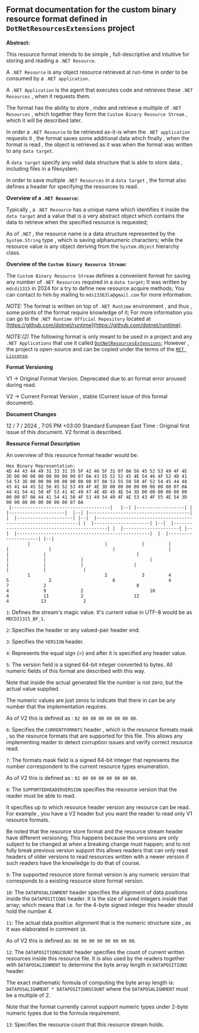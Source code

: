 ## Format documentation for the custom binary resource format defined in `DotNetResourcesExtensions` project

__Abstract:__

This resource format intends to be simple , full-descriptive and intuitive for storing and reading a `.NET Resource`.

A `.NET Resource` is any object resource retrieved at run-time in order to be consumed by a `.NET application`.

A `.NET Application` is the agent that executes code and retrieves these `.NET Resources` , when it requests them.

The format has the ability to store , index and retrieve a multiple of `.NET Resources` , which together 
they form the `Custom Binary Resource Stream` , which it will be described later.

In order a `.NET Resource` to be retrieved as-it-is when the `.NET application` requests it , 
the format saves some additional data which finally , when the format is read , the object is 
retrieved as it was when the format was written to any `data target`.

A `data target` specify any valid data structure that is able to store data , including files in a filesystem.

In order to save multiple `.NET Resources` in a `data target` , the format also defines a header for specifying the resources to read.

__Overview of a `.NET Resource`:__

Typically , a `.NET Resource` has a unique name which identifies it inside the `data target` and
a value that is a very abstract object which contains the data to retrieve when the specified 
resource is requested;

As of `.NET` , the resource name is a data structure represented by the `System.String` type , 
which is saving alphanumeric characters; while the resource value is any object deriving from the
`System.Object` hierarchy class.

__Overview of the `Custom Binary Resource Stream`:__

The `Custom Binary Resource Stream` defines a convenient format for saving any number of `.NET Resources` required in
a `data target`; It was written by `mdcdi1315` in 2024 for a try to define new resource acquire methods;
You can contact to him by mailing to `mds13363la@gmail.com` for more information.

_NOTE:_ The format is written on top of `.NET Runtime` environment , and thus , some points of the
format require knowledge of it; For more information you can go to the `.NET Runtime Official Repository` located at [https://github.com/dotnet/runtime](https://github.com/dotnet/runtime).

_NOTE:(2)_ The following format is only meant to be used in a project and any `.NET Applications` that use it called [`DotNetResourcesExtensions`](https://github.com/mdcdi1315/dotnetresourcesextensions);
However , the project is open-source and can be copied under the terms of the [`MIT Liscense`](https://github.com/mdcdi1315/dotnetresourcesextensions/blob/master/LICENSE.txt).

__Format Versioning__

 V1 -> Original Format Version.  Deprecated due to an format error aroused during read.

 V2 -> Current Format Version , stable (Current issue of this formal document).

__Document Changes__

12 / 7 / 2024 , 7:05 PM +03:00 Standard European East Time : Original first issue of this document. V2 format is described.


__Resource Format Description__

An overview of this resource format header would be:
~~~
Hex Binary Representation:
4D 44 43 44 49 31 33 31 35 5F 42 46 5F 31 07 0A 56 45 52 53 49 4F 4E 3D 00 00 00 00 00 00 00 00 07 0A 43 55 52 52 45 4E 54 46 4F 52 4D 41 54 53 3D 00 00 00 00 00 00 00 00 07 0A 53 55 50 50 4F 52 54 45 44 48 45 41 44 45 52 56 45 52 53 49 4F 4E 3D 00 00 00 00 00 00 00 00 07 0A 44 41 54 41 50 4F 53 41 4C 49 47 4E 4D 45 4E 54 3D 00 00 00 00 00 00 00 00 07 0A 44 41 54 41 50 4F 53 49 54 49 4F 4E 53 43 4F 55 4E 54 3D 00 00 00 00 00 00 00 00 07 0A 
 |-------------------------------------|   |--| |------------------| |  |---------------------|  |--| |--------------------------------------|  |  |---------------------| |--|  |---------------------------------------------------------------| |  |---------------------| |--|  |---------------------------------------------| |  |---------------------| |--|  |--------------------------------------------------|  |  |---------------------| |--|
		|                            |             |         |             |               |                       |                    |              |             |                                  |                                  |             |             |                         |                          |             |             |                   |                                      |             |              |
		1                            2             3         4             5               2                       6                    4              7             2                                  8                                  4             9             2                         10                         4             11            2                   12                                     4            13              2
~~~

`1`: Defines the stream's magic value. It's current value in UTF-8 would be as `MDCDI1315_BF_1`.

`2`: Specifies the header or any valued-pair header end.

`3`: Specifies the `VERSION` header.

`4`: Represents the equal sign (=) and after it is specified any header value.

`5`: The version field is a signed 64-bit integer converted to bytes. 
All numeric fields of this format are described with this way.

Note that inside the actual generated file the number is not zero; but the actual value supplied.

The numeric values are just zeros to indicate that there in can be any number that the implementation requires.

As of V2 this is defined as : `02 00 00 00 00 00 00 00`.

`6`: Specifies the `CURRENTFORMATS` header , which is the resource formats mask , so the resource formats that are supported
for this file. This allows any implementing reader to detect corruption issues and verify correct resource read.

`7`: The formats mask field is a signed 64-bit integer that represents the number correspondent to
the current resource types enumeration.

As of V2 this is defined as : `02 00 00 00 00 00 00 00`. 

`8`: The `SUPPORTEDHEADERVERSION` specifies the resource version that the reader must be able to read.

It specifies up to which resource header version any resource can be read. For example , you have a V2 header but you want the reader to
read only V1 resource formats.

Be noted that the resource store format and the resource stream header have different versioning; This happens
because the versions are only subject to be changed at when a breaking change must happen; and to not fully break 
previous version support this allows readers that can only read headers of older versions to read resources written with 
a newer version if such readers have the knowledge to do that of course.

`9`: The supported resource store format version is any numeric version that corresponds
to a existing resource store format version.

`10`: The `DATAPOSALIGNMENT` header specifies the alignment of data positions inside the `DATAPOSITIONS` header.
It is the size of saved integers inside that array; which means that i.e. for the 4-byte signed integer this header should hold the number 4.

`11`: The actual data position alignment that is the numeric structure size , as it was elaborated in comment `10`.

As of V2 this is defined as: `08 00 00 00 00 00 00 00`.

`12`: The `DATAPOSITIONSCOUNT` header specifies the count of current written resources inside this resource file.
It is also used by the readers together with `DATAPOSALIGNMENT` to determine the byte array length in `DATAPOSITIONS` header.

The exact mathematic formula of computing the byte array length is: `DATAPOSALIGNMENT * DATAPOSITIONSCOUNT` where the `DATAPOSALIGNMENT` must be a multiple of 2.

Note that the format currently cannot support numeric types under 2-byte numeric types due to the formula requirement.

`13`: Specifies the resource count that this resource stream holds.


